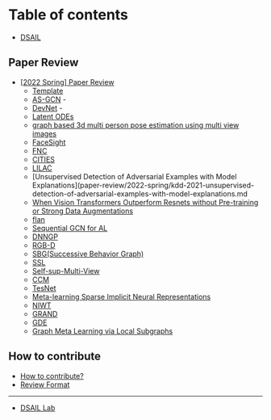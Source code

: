 # Table of contents

* [DSAIL](README.md)

## Paper Review

* [\[2022 Spring\] Paper Review](paper-review/2022-spring-paper-review/README.md)
  * [Template](paper-review/2022-spring-paper-review/template.md)
  * [AS-GCN](paper-review/2022-spring/ICDM-2021-ASGCN.md) - 
  * [DevNet](paper-review/2022-spring/SIGKDD-2019-DevNet.md) - 
  * [Latent ODEs](paper-review/2022-spring/NeurIPS-2020-LatentODE.md)
  * [graph based 3d multi person pose estimation using multi view images](paper-review/2022-spring/iccv-2021-graph-based-3d-multi-person-pose-estimation-using-multi-view-images.md)
  * [FaceSight](paper-review/2022-spring/chi-2021-facesight.md)
  * [FNC](paper-review/2022-spring/WACV-2022-FNC.md)
  * [CITIES](paper-review/2022-spring/ICDM-2020-Cites.md)
  * [LILAC](paper-review/2022-spring/LILAC.md)
  * [Unsupervised Detection of Adversarial Examples with Model Explanations](paper-review/2022-spring/kdd-2021-unsupervised-detection-of-adversarial-examples-with-model-explanations.md
  * [When Vision Transformers Outperform Resnets without Pre-training or Strong Data Augmentations](paper-review/2022-spring/ICLR-2022-When-Vision-Transformer-Outperform-ResNets-Without-Pre-Training-Or-Strong-Data-Augmentations.md)
  * [flan](paper-review/2022-spring/iclr-2022-flan.md)
  * [Sequential GCN for AL](paper-review/2022-spring/cvpr-2021-sequential_graph_convolutional_network_for_active_learning.md)
  * [DNNGP](paper-review/2022-spring/ISLR-2018-DEEP-NEURAL-NETWORKS-AS-GAUSSIAN-PROCESS.md)
  * [RGB-D](paper-review/2022-spring/_CVPR_2018_RGB-D.md)
  * [SBG(Successive Behavior Graph)](paper-review/2022-spring/www-2022-sbg.md)
  * [SSL](paper-review/2022-spring/SSL.md)
  * [Self-sup-Multi-View](paper-review/2022-spring/ICLR21-self-sup-information-theory.md)
  * [CCM](paper-review/2022-spring/aaai-2021-ccm.md)
  * [TesNet](paper-review/2022-spring/ICCV-2021-Interpretable-Image-Recognition-by-Constructing-Transparent-Embedding-Space.md)
  * [Meta-learning Sparse Implicit Neural Representations](paper-review/2022-spring/neurips-2021-meta-learning-spare-implicit-neural-representations-eng.md)
  * [NIWT](paper-review/2022-spring/ECCV-2018-NIWT.md)
  * [GRAND](paper-review/2022-spring/icml-2021-grand.md)
  * [GDE](paper-review/2022-spring/AAAI-2020-GDE.md)
  * [Graph Meta Learning via Local Subgraphs](paper-review/2022-spring/NeurIPS-2020-G-Meta.md)
  
  
## How to contribute

* [How to contribute?](how-to-contribute.md)
* [Review Format](paper-review/template.md)

***

* [DSAIL Lab](https://dsail.kaist.ac.kr)
